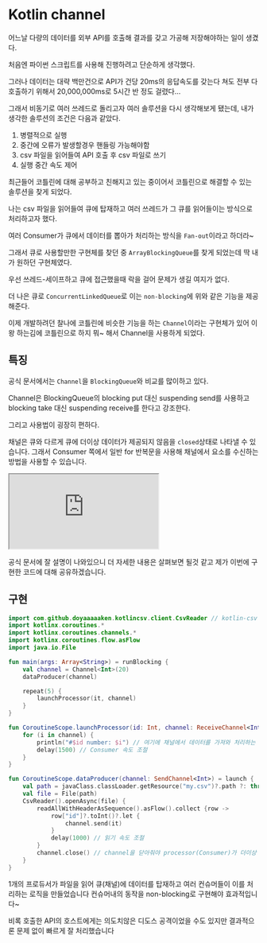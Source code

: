# Kotlin channel

어느날 다량의 데이터를 외부 API를 호출해 결과를 갖고 가공해 저장해야하는 일이 생겼다.

처음엔 파이썬 스크립트를 사용해 진행하려고 단순하게 생각했다.

그러나 데이터는 대략 백만건으로 API가 건당 20ms의 응답속도를 갖는다 쳐도 전부 다 호출하기 위해서 20,000,000ms로 5시간 반 정도 걸렸다...

그래서 비동기로 여러 쓰레드로 돌리고자 여러 솔루션을 다시 생각해보게 됐는데, 내가 생각한 솔루션의 조건은 다음과 같았다.

1. 병렬적으로 실행
2. 중간에 오류가 발생할경우 핸들링 가능해야함
3. csv 파일을 읽어들여 API 호출 후 csv 파일로 쓰기
4. 실행 중간 속도 제어

최근들어 코틀린에 대해 공부하고 친해지고 있는 중이어서 코틀린으로 해결할 수 있는 솔루션을 찾게 되었다.

나는 csv 파일을 읽어들여 큐에 탑재하고 여러 쓰레드가 그 큐를 읽어들이는 방식으로 처리하고자 했다.

여러 Consumer가 큐에서 데이터를 뽑아가 처리하는 방식을  `Fan-out`이라고 하더라~

그래서 큐로 사용할만한 구현체를 찾던 중 `ArrayBlockingQueue`를 찾게 되었는데 딱 내가 원하던 구현체였다.

우선 쓰레드-세이프하고 큐에 접근했을때 락을 걸어 문제가 생길 여지가 없다.

더 나은 큐로 `ConcurrentLinkedQueue`로 이는 `non-blocking`에 위와 같은 기능을 제공해준다.

이제 개발하려던 찰나에 코틀린에 비슷한 기능을 하는 `Channel`이라는 구현체가 있어 이왕 하는김에 코틀린으로 하지 뭐~ 해서 Channel을 사용하게 되었다.


## 특징

공식 문서에서는 `Channel`을 `BlockingQueue`와 비교를 많이하고 있다.

Channel은 BlockingQueue의 blocking put 대신 suspending send를 사용하고 blocking take 대신 suspending receive를 한다고 강조한다.

그리고 사용법이 굉장히 편하다.

채널은 큐와 다르게 큐에 더이상 데이터가 제공되지 않음을 `closed`상태로 나타낼 수 있습니다.
그래서 Consumer 쪽에서 일반 for 반복문을 사용해 채널에서 요소를 수신하는 방법을 사용할 수 있습니다.

<iframe src="https://pl.kotl.in/I2fv_VS3A?theme=darcula"></iframe>

공식 문서에 잘 설명이 나와있으니 더 자세한 내용은 살펴보면 될것 같고 제가 이번에 구현한 코드에 대해 공유하겠습니다.

## 구현

```kotlin
import com.github.doyaaaaaken.kotlincsv.client.CsvReader // kotlin-csv 라이브러리 사용
import kotlinx.coroutines.*
import kotlinx.coroutines.channels.*
import kotlinx.coroutines.flow.asFlow
import java.io.File

fun main(args: Array<String>) = runBlocking {
    val channel = Channel<Int>(20)
    dataProducer(channel)

    repeat(5) {
        launchProcessor(it, channel)
    }
}

fun CoroutineScope.launchProcessor(id: Int, channel: ReceiveChannel<Int>) = launch {
    for (i in channel) {
        println("#$id number: $i") // 여기에 채널에서 데이터를 가져와 처리하는 로직을 구현하면 된다.
        delay(1500) // Consumer 속도 조절
    }
}

fun CoroutineScope.dataProducer(channel: SendChannel<Int>) = launch {
    val path = javaClass.classLoader.getResource("my.csv")?.path ?: throw Exception("ex") // 파일 읽기 실패
    val file = File(path)
    CsvReader().openAsync(file) {
        readAllWithHeaderAsSequence().asFlow().collect {row ->
            row["id"]?.toInt()?.let {
                channel.send(it)
            }
            delay(1000) // 읽기 속도 조절
        }
        channel.close() // channel을 닫아줘야 processor(Consumer)가 더이상 대기하지 않는다.
    }
} 
```

1개의 프로듀서가 파일을 읽어 큐(채널)에 데이터를 탑재하고 여러 컨슈머들이 이를 처리하는 로직을 만들었습니다
컨슈머내의 동작을 non-blocking로 구현해야 효과적입니다~

비록 호출한 API의 호스트에게는 의도치않은 디도스 공격이었을 수도 있지만 결과적으론 문제 없이 빠르게 잘 처리했습니다
